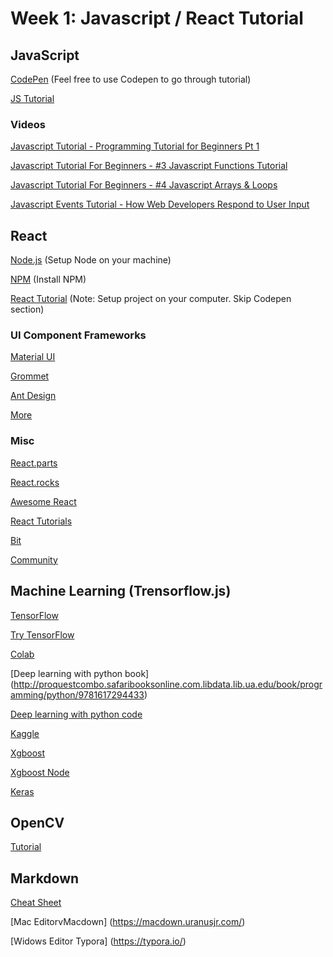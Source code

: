# Week 1: Javascript / React Tutorial


## JavaScript

[CodePen](https://codepen.io/) (Feel free to use Codepen to go through tutorial)

[JS Tutorial](https://developer.mozilla.org/en-US/docs/Web/JavaScript/A_re-introduction_to_JavaScript)


### Videos

[Javascript Tutorial - Programming Tutorial for Beginners Pt 1](https://www.youtube.com/watch?v=vZBCTc9zHtI)

[Javascript Tutorial For Beginners - #3 Javascript Functions Tutorial](https://www.youtube.com/watch?v=AY6X5jZZ_JE)

[Javascript Tutorial For Beginners - #4 Javascript Arrays & Loops](https://www.youtube.com/watch?v=orAS-MBh5f4)

[Javascript Events Tutorial - How Web Developers Respond to User Input](https://www.youtube.com/watch?v=e57ReoUn6kM)


## React

[Node.js](https://nodejs.org/en/) (Setup Node on your machine)

[NPM](https://docs.npmjs.com/) (Install NPM)

[React Tutorial](https://reactjs.org/tutorial/tutorial.html) (Note: Setup project on your computer. Skip Codepen section) 


### UI Component Frameworks

[Material UI](https://material-ui.com/#/)

[Grommet](http://grommet.io/)

[Ant Design](https://ant.design/)

[More](https://reactjs.org/community/ui-components.html) 


### Misc 

[React.parts](https://react.parts/)

[React.rocks](https://react.rocks/)

[Awesome React](https://github.com/enaqx/awesome-react)

[React Tutorials](https://github.com/enaqx/awesome-react#react-general-tutorials)

[Bit](https://bitsrc.io/)

[Community](https://discuss.reactjs.org/)


## Machine Learning (Trensorflow.js)

[TensorFlow](https://js.tensorflow.org/)

[Try TensorFlow](https://codepen.io/pen?&editors=1011)

[Colab](https://colab.research.google.com/notebooks/welcome.ipynb#recent=true)

[Deep learning with python book] (http://proquestcombo.safaribooksonline.com.libdata.lib.ua.edu/book/programming/python/9781617294433)


[Deep learning with python code](https://github.com/fchollet/deep-learning-with-python-notebooks)

[Kaggle](https://www.kaggle.com/)

[Xgboost](https://github.com/dmlc/xgboost)

[Xgboost Node](https://www.npmjs.com/package/xgboost)

[Keras](https://keras.io/)


## OpenCV 

[Tutorial](https://docs.opencv.org/3.4.1/d5/d10/tutorial_js_root.html)


## Markdown 

[Cheat Sheet](https://github.com/adam-p/markdown-here/wiki/Markdown-Cheatsheet)

[Mac EditorvMacdown] (https://macdown.uranusjr.com/)

[Widows Editor Typora] (https://typora.io/)


